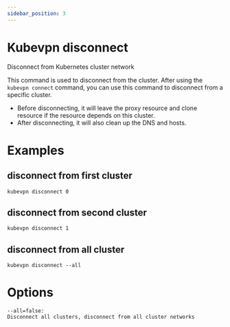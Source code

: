 ```yaml
---
sidebar_position: 3
---
```


# Kubevpn disconnect

Disconnect from Kubernetes cluster network

This command is used to disconnect from the cluster. After using the `kubevpn connect` command, you can use this command
to disconnect from a specific cluster.

- Before disconnecting, it will leave the proxy resource and clone resource if the resource depends on this cluster.
- After disconnecting, it will also clean up the DNS and hosts.

# Examples

## disconnect from first cluster

```shell
kubevpn disconnect 0
```

## disconnect from second cluster

```shell
kubevpn disconnect 1
```

## disconnect from all cluster

```shell
kubevpn disconnect --all
```

# Options

```text
--all=false:
Disconnect all clusters, disconnect from all cluster networks

```